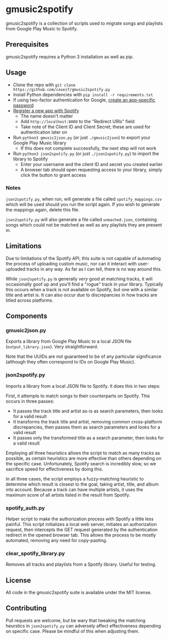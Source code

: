 # gmusic2spotify

gmusic2spotify is a collection of scripts used to migrate songs and playlists from Google Play Music to Spotify.

## Prerequisites

gmusic2spotify requires a Python 3 installation as well as pip.

## Usage

- Clone the repo with `git clone https://github.com/caseif/gmusic2spotify.py`
- Install Python dependencies with `pip install -r requirements.txt`
- If using two-factor authentication for Google, [create an app-specific password](https://support.google.com/accounts/answer/185833?hl=en)
- [Register a new app with Spotify](https://developer.spotify.com/documentation/general/guides/app-settings/#register-your-app)
  - The name doesn't matter
  - Add `http://localhost:8000` to the "Redirect URIs" field
  - Take note of the Client ID and Client Secret; these are used for authentication later on
- Run `python3 gmusic2json.py` (or just `./gmusic2json`) to export your Google Play Music library
  - If this does not complete successfully, the next step will not work
- Run `python3 json2spotify.py` (or just `./json2spotify.py`) to import the library to Spotify
  - Enter your username and the client ID and secret you created earlier
  - A browser tab should open requesting access to your library, simply click the button to grant access

### Notes

`json2spotify.py`, when run, will generate a file called `spotify_mappings.csv` which will be used should you run the
script again. If you wish to generate the mappings again, delete this file.

`json2spotify.py` will also generate a file called `unmached.json`, containing songs which could not be matched as well
as any playlists they are present in.

## Limitations

Due to limitations of the Spotify API, this suite is not capable of automating the process of uploading custom music,
nor can it interact with user-uploaded tracks in any way. As far as I can tell, there is no way around this.

While `json2spotify.py` is generally _very_ good at matching tracks, it will occasionally goof up and you'll find a
"rogue" track in your library. Typically this occurs when a track is not available on Spotify, but one with a similar
title and artist is. It can also occur due to discrepancies in how tracks are titled across platforms.

## Components

### gmusic2json.py

Exports a library from Google Play Music to a local JSON file (`output_library.json`). Very straightforward.

Note that the UUIDs are not guaranteed to be of any particular significance (although they often correspond to IDs on
Google Play Music).

### json2spotify.py

Imports a library from a local JSON file to Spotify. It does this in two steps:

First, it attempts to match songs to their counterparts on Spotify. This occurs in three passes:

- It passes the track title and artist as-is as search parameters, then looks for a valid result
- It transforms the track title and artist, removing common cross-platform discrepancies, then passes them as search
  parameters and looks for a valid result
- It passes only the transformed title as a search parameter, then looks for a valid result

Employing all three heuristics allows the script to match as many tracks as possible, as certain heuristics are more
effective than others depending on the specific case. Unfortunately, Spotify search is incredibly slow, so we sacrifice
speed for effectiveness by doing this.

In all three cases, the script employs a fuzzy-matching heuristic to determine which result is closest to the goal,
taking artist, title, and album into account. Because a track can have multiple artists, it uses the maximum score of
all artists listed in the result from Spotify.

### spotify_auth.py

Helper script to make the authorization process with Spotify a little less painful. This script initializes a local web
server, initiates an authorization request, then intercepts the GET request generated by the authentication redirect in
the opened browser tab. This allows the process to be mostly automated, removing any need for copy-pasting.

### clear_spotify_library.py

Removes all tracks and playlists from a Spotify library. Useful for testing.

## License

All code in the gmusic2spotify suite is available under the MIT license.

## Contributing

Pull requests are welcome, but be wary that tweaking the matching heurstics in `json2spotify.py` can adversely affect
effectiveness depending on specific case. Please be mindful of this when adjusting them.

